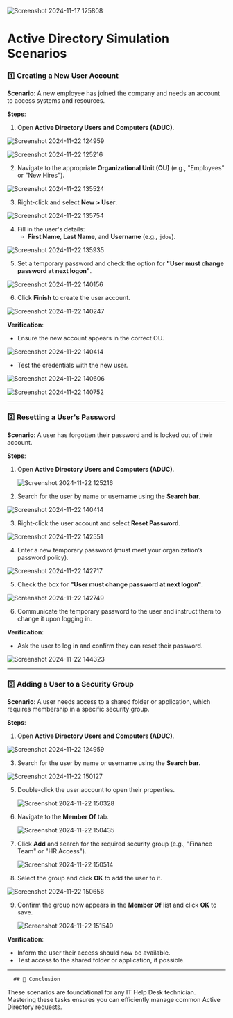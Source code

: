 
![Screenshot 2024-11-17 125808](https://github.com/user-attachments/assets/d6243ef9-85c2-41b3-9ed6-08a93f2ed0c6)
# Active Directory Simulation Scenarios


### 1️⃣ **Creating a New User Account**
   **Scenario**: A new employee has joined the company and needs an account to access systems and resources.

   **Steps**:
   1. Open **Active Directory Users and Computers (ADUC)**.
      
![Screenshot 2024-11-22 124959](https://github.com/user-attachments/assets/d7c76a86-e01e-4f65-93c4-9a98a56ba5bf)

![Screenshot 2024-11-22 125216](https://github.com/user-attachments/assets/d9cebfd1-d683-4842-9d91-6dc729411c04)

      
   2. Navigate to the appropriate **Organizational Unit (OU)** (e.g., "Employees" or "New Hires").

![Screenshot 2024-11-22 135524](https://github.com/user-attachments/assets/9d5c47b9-e71e-4961-b203-2d2aa3901522)

      
   3. Right-click and select **New > User**.
      
![Screenshot 2024-11-22 135754](https://github.com/user-attachments/assets/025e9c1e-890a-4bb2-8bb0-f10e23ac6806)

      
   4. Fill in the user's details:
      - **First Name**, **Last Name**, and **Username** (e.g., `jdoe`).
        
![Screenshot 2024-11-22 135935](https://github.com/user-attachments/assets/f59e20d1-58f1-4707-8e34-87480faffdac)

      
   5. Set a temporary password and check the option for **"User must change password at next logon"**.
      
![Screenshot 2024-11-22 140156](https://github.com/user-attachments/assets/f7417d04-21a8-4358-a92a-48c9caae4faf)

      
   6. Click **Finish** to create the user account.

![Screenshot 2024-11-22 140247](https://github.com/user-attachments/assets/900e7346-b2aa-45f8-b77f-d1003fb45305)


   **Verification**:
   - Ensure the new account appears in the correct OU.
     
![Screenshot 2024-11-22 140414](https://github.com/user-attachments/assets/dd186d46-a9b9-4f92-975c-17de09851239)

    
   - Test the credentials with the new user.
     
![Screenshot 2024-11-22 140606](https://github.com/user-attachments/assets/7c1343c2-d7d6-4a84-a4b5-5506ebbde15d)

![Screenshot 2024-11-22 140752](https://github.com/user-attachments/assets/10daaaec-33fd-4ba6-ad71-91b845db62d9)

---

### 2️⃣ **Resetting a User's Password**
   **Scenario**: A user has forgotten their password and is locked out of their account.

   **Steps**:
   1. Open **Active Directory Users and Computers (ADUC)**.
      
      ![Screenshot 2024-11-22 125216](https://github.com/user-attachments/assets/c6302055-9049-40fb-bee7-dd9bebd8d886)

      
   2. Search for the user by name or username using the **Search bar**.
      
![Screenshot 2024-11-22 140414](https://github.com/user-attachments/assets/51592366-ddeb-4019-aa4b-2f0475d24e10)

    
   3. Right-click the user account and select **Reset Password**.
      
![Screenshot 2024-11-22 142551](https://github.com/user-attachments/assets/cd18fb92-43ce-4359-bda0-69b62d207413)

    
   4. Enter a new temporary password (must meet your organization’s password policy).
      
![Screenshot 2024-11-22 142717](https://github.com/user-attachments/assets/4659100f-e6ad-401e-8a35-9b3f1eda443f)


   5. Check the box for **"User must change password at next logon"**.
       
![Screenshot 2024-11-22 142749](https://github.com/user-attachments/assets/5f754ac1-1c4f-45e6-890b-7e95a0d83426)

      
   6. Communicate the temporary password to the user and instruct them to change it upon logging in.

   **Verification**:
   - Ask the user to log in and confirm they can reset their password.

![Screenshot 2024-11-22 144323](https://github.com/user-attachments/assets/9b7f80a2-299b-44da-8684-045d78919d5d)


---

### 3️⃣ **Adding a User to a Security Group**
   **Scenario**: A user needs access to a shared folder or application, which requires membership in a specific security group.

   **Steps**:
   1. Open **Active Directory Users and Computers (ADUC)**.
      
![Screenshot 2024-11-22 124959](https://github.com/user-attachments/assets/bcdd38c8-669b-4805-9dc4-a93ac634c68f)

      
   3. Search for the user by name or username using the **Search bar**.
      
![Screenshot 2024-11-22 150127](https://github.com/user-attachments/assets/a6f6f934-33e3-46af-b252-d8cf4d9e6f00)

      
   5. Double-click the user account to open their properties.

      ![Screenshot 2024-11-22 150328](https://github.com/user-attachments/assets/a5f0b069-eeb7-46ad-ab20-4a60538c4f17)

   6. Navigate to the **Member Of** tab.

      ![Screenshot 2024-11-22 150435](https://github.com/user-attachments/assets/14383120-ee16-4065-8237-bf3f52dc1f5d)

   7. Click **Add** and search for the required security group (e.g., "Finance Team" or "HR Access").

       ![Screenshot 2024-11-22 150514](https://github.com/user-attachments/assets/d788ad8e-a7a1-46a4-8e8a-4e7bce5456a1)

   8. Select the group and click **OK** to add the user to it.
      
![Screenshot 2024-11-22 150656](https://github.com/user-attachments/assets/7ee4f31d-3780-4873-bbe8-d3a050578088)

       
   9. Confirm the group now appears in the **Member Of** list and click **OK** to save.

       ![Screenshot 2024-11-22 151549](https://github.com/user-attachments/assets/36676fbe-2195-42f4-8d15-56a7806ae43e)


   **Verification**:
   - Inform the user their access should now be available.
   - Test access to the shared folder or application, if possible.

     

---


      ## 🎉 Conclusion
These scenarios are foundational for any IT Help Desk technician. Mastering these tasks ensures you can efficiently manage common Active Directory requests.
